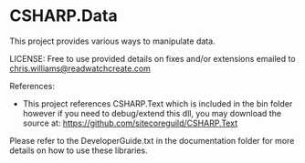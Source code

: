 # CSHARP.Data
This project provides various ways to manipulate data.

LICENSE: Free to use provided details on fixes and/or extensions emailed to chris.williams@readwatchcreate.com

References:

* This project references CSHARP.Text which is included in the bin folder however if you need to debug/extend this dll, you may download the source at: https://github.com/sitecoreguild/CSHARP.Text

Please refer to the DeveloperGuide.txt in the documentation folder for more details on how to use these libraries.